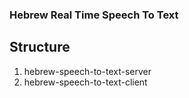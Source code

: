 <H3>Hebrew Real Time Speech To Text</H3>

## Structure
1. hebrew-speech-to-text-server
2. hebrew-speech-to-text-client

